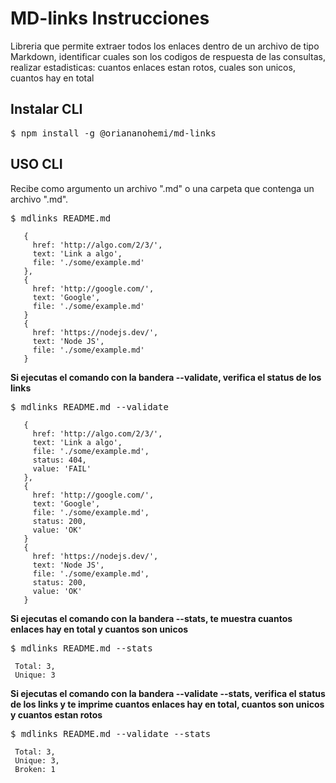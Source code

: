 # MD-links Instrucciones

Libreria que permite extraer todos los enlaces dentro de un archivo de tipo Markdown, identificar cuales son los codigos de respuesta de las consultas, realizar estadisticas: cuantos enlaces estan rotos, cuales son unicos, cuantos hay en total

## Instalar CLI

  <kbd>
      $ npm install -g @oriananohemi/md-links
  </kbd>

## USO CLI
  Recibe como argumento un archivo ".md" o una carpeta que contenga un archivo ".md".

  <kbd>
    $ mdlinks README.md
  </kbd>

 ```
    {
      href: 'http://algo.com/2/3/',
      text: 'Link a algo',
      file: './some/example.md'
    },
    {
      href: 'http://google.com/',
      text: 'Google',
      file: './some/example.md'
    }
    {
      href: 'https://nodejs.dev/',
      text: 'Node JS',
      file: './some/example.md'
    }
  ```

  **Si ejecutas el comando con la bandera --validate, verifica el status de los links**

  <kbd>
    $ mdlinks README.md --validate
  </kbd>

 ```
    {
      href: 'http://algo.com/2/3/',
      text: 'Link a algo',
      file: './some/example.md',
      status: 404,
      value: 'FAIL'
    },
    {
      href: 'http://google.com/',
      text: 'Google',
      file: './some/example.md',
      status: 200,
      value: 'OK'
    }
    {
      href: 'https://nodejs.dev/',
      text: 'Node JS',
      file: './some/example.md',
      status: 200,
      value: 'OK'
    }
  ```
  **Si ejecutas el comando con la bandera --stats, te muestra cuantos enlaces hay en total y cuantos son unicos**

  <kbd>
    $ mdlinks README.md --stats
  </kbd>

 ```
  Total: 3,
  Unique: 3
 ```

  **Si ejecutas el comando con la bandera --validate --stats, verifica el status de los links y te imprime cuantos enlaces hay en total, cuantos son unicos y cuantos estan rotos**

   <kbd>
    $ mdlinks README.md --validate --stats
  </kbd>

 ```
  Total: 3,
  Unique: 3,
  Broken: 1
 ```